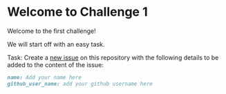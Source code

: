 # Welcome to Challenge 1

Welcome to the first challenge!

We will start off with an easy task.

Task:
Create a [new issue](https://github.com/scaleracademy/scaler-september-open-source-challenge/issues/new) on this repository with the following details to be added to the content of the issue:

```markdown
name: Add your name here
github_user_name: add your github username here
```

